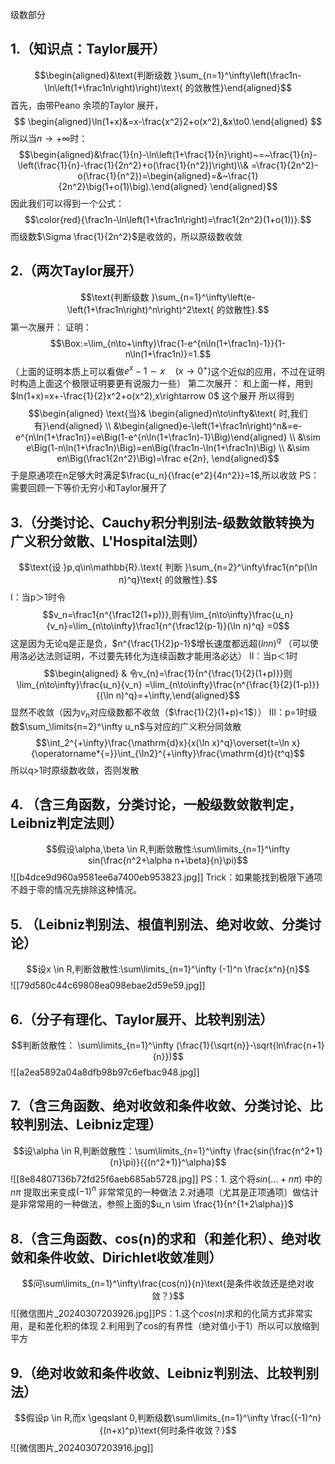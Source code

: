 级数部分
## 1.（知识点：Taylor展开）
$$\begin{aligned}&\text{判断级数 }\sum_{n=1}^\infty\left(\frac1n-\ln\left(1+\frac1n\right)\right)\text{ 的敛散性}\end{aligned}$$
首先，由带Peano 余项的Taylor 展开，
$$
\begin{aligned}\ln(1+x)&=x-\frac{x^2}2+o(x^2),&x\to0.\end{aligned}
$$
所以当$n\rightarrow +\infty$时：
$$\begin{aligned}&\frac{1}{n}-\ln\left(1+\frac{1}{n}\right)~=~\frac{1}{n}-\left(\frac{1}{n}-\frac{1}{2n^2}+o(\frac{1}{n^2})\right)\\& =\frac{1}{2n^2}-o(\frac{1}{n^2})=\begin{aligned}=&~\frac{1}{2n^2}\big(1+o(1)\big).\end{aligned} \end{aligned}$$
因此我们可以得到一个公式：$$\color{red}{\frac1n-\ln\left(1+\frac1n\right)=\frac1{2n^2}(1+o(1))}.$$
而级数$\Sigma \frac{1}{2n^2}$是收敛的，所以原级数收敛

## 2.（两次Taylor展开）
$$\text{判断级数 }\sum_{n=1}^\infty\left(e-\left(1+\frac1n\right)^n\right)^2\text{ 的敛散性}.$$
第一次展开：
证明：$$\Box:=\lim_{n\to+\infty}\frac{1-e^{n\ln(1+\frac1n)-1}}{1-n\ln(1+\frac1n)}=1.$$
（上面的证明本质上可以看做$e^x-1\sim x\quad (x\rightarrow 0^+)$这个近似的应用，不过在证明时构造上面这个极限证明要更有说服力一些）
第二次展开：
和上面一样，用到$ln(1+x)=x+-\frac{1}{2}x^2+o(x^2),x\rightarrow 0$ 这个展开
所以得到$$\begin{aligned}
\text{当}& \begin{aligned}n\to\infty&\text{ 时,我们有}\end{aligned}  \\
&\begin{aligned}e-\left(1+\frac1n\right)^n&=e-e^{n\ln(1+\frac1n)}=e\Big(1-e^{n\ln(1+\frac1n)-1}\Big)\end{aligned} \\
&\sim e\Big(1-n\ln(1+\frac1n)\Big)=en\Big(\frac1n-\ln(1+\frac1n)\Big) \\
&\sim en\Big(\frac1{2n^2}\Big)=\frac e{2n},
\end{aligned}$$
于是原通项在n足够大时满足$\frac{u_n}{\frac{e^2}{4n^2}}=1$,所以收敛
PS：需要回顾一下等价无穷小和Taylor展开了

## 3.（分类讨论、Cauchy积分判别法-级数敛散转换为广义积分敛散、L'Hospital法则）
$$\text{设 }p,q\in\mathbb{R}.\text{ 判断 }\sum_{n=2}^\infty\frac1{n^p(\ln n)^q}\text{ 的敛散性}.$$
I：当p＞1时令$$v_n=\frac1{n^{\frac12(1+p)}},则有\lim_{n\to\infty}\frac{u_n}{v_n}=\lim_{n\to\infty}\frac1{n^{\frac12(p-1)}(\ln n)^q} =0$$
这是因为无论q是正是负，$n^{\frac{1}{2}p-1}$增长速度都远超$(lnn)^q$  （可以使用洛必达法则证明，不过要先转化为连续函数才能用洛必达）
II：当p＜1时
$$\begin{aligned} & 令v_{n}=\frac{1}{n^{\frac{1}{2}(1+p)}}则 \lim_{n\to\infty}\frac{u_n}{v_n} =\lim_{n\to\infty}\frac{n^{\frac{1}{2}(1-p)}}{(\ln n)^q}=+\infty,\end{aligned}$$
显然不收敛（因为$v_n$对应级数都不收敛（$\frac{1}{2}(1+p)<1$））
III：p=1时级数$\sum_\limits{n=2}^\infty u_n$与对应的广义积分同敛散 
$$\int_2^{+\infty}\frac{\mathrm{d}x}{x(\ln x)^q}\overset{t=\ln x}{\operatorname*{=}}\int_{\ln2}^{+\infty}\frac{\mathrm{d}t}{t^q}$$
所以q>1时原级数收敛，否则发散

## 4. （含三角函数，分类讨论，一般级数敛散判定，Leibniz判定法则）
$$假设\alpha,\beta \in R,判断敛散性:\sum\limits_{n=1}^\infty sin(\frac{n^2+\alpha n+\beta}{n}\pi)$$ ![[b4dce9d960a9581ee6a7400eb953823.jpg]]
Trick：如果能找到极限下通项不趋于零的情况先排除这种情况。

## 5. （Leibniz判别法、根值判别法、绝对收敛、分类讨论）
$$设x \in R,判断敛散性:\sum\limits_{n=1}^\infty (-1)^n \frac{x^n}{n}$$
![[79d580c44c69808ea098ebae2d59e59.jpg]]

## 6.（分子有理化、Taylor展开、比较判别法）
$$判断敛散性： \sum\limits_{n=1}^\infty (\frac{1}{\sqrt{n}}-\sqrt{ln\frac{n+1}{n}})$$
![[a2ea5892a04a8dfb98b97c6efbac948.jpg]]

## 7.（含三角函数、绝对收敛和条件收敛、分类讨论、比较判别法、Leibniz定理）
$$设\alpha \in R,判断敛散性：\sum\limits_{n=1}^\infty \frac{sin(\frac{n^2+1}{n}\pi)}{{(n^2+1)}^\alpha}$$
![[8e84807136b72fd25f6aeb685ab5728.jpg]]
PS：1. 这个将$sin(...+n\pi)$ 中的 $n\pi$ 提取出来变成$(-1)^n$ 非常常见的一种做法
2.对通项（尤其是正项通项）做估计是非常常用的一种做法，参照上面的$u_n \sim \frac{1}{n^{1+2\alpha}}$

## 8.（含三角函数、cos(n)的求和（和差化积）、绝对收敛和条件收敛、Dirichlet收敛准则）
$$问\sum\limits_{n=1}^\infty\frac{cos(n)}{n}\text{是条件收敛还是绝对收敛？}$$
![[微信图片_20240307203926.jpg]]PS：1.这个$cos(n)$求和的化简方式非常实用，是和差化积的体现
2.利用到了cos的有界性（绝对值小于1）所以可以放缩到平方

## 9.（绝对收敛和条件收敛、Leibniz判别法、比较判别法）
$$假设p \in R,而x \geqslant 0,判断级数\sum\limits_{n=1}^\infty \frac{(-1)^n}{(n+x)^p}\text{何时条件收敛？}$$
![[微信图片_20240307203916.jpg]]